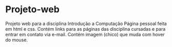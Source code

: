 # Projeto-web
Projeto web para a disciplina Introdução a Computação
Página pessoal feita em html e css.
Contém links para as páginas das disciplina cursadas e para entrar em contato via e-mail.
Contém imagem (chico) que muda com hover do mouse.

